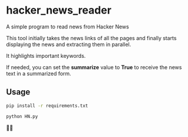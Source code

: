 # hacker_news_reader
A simple program to read news from Hacker News

This tool initially takes the news links of all the pages and finally starts displaying the news and extracting them in parallel.

It highlights important keywords.

If needed, you can set the **summarize** value to **True** to receive the news text in a summarized form.

## Usage

```bash
pip install -r requirements.txt
```

```bash
python HN.py
```

🌹🌹
